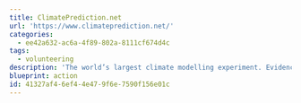 ```yaml
---
title: ClimatePrediction.net
url: 'https://www.climateprediction.net/'
categories:
  - ee42a632-ac6a-4f89-802a-8111cf674d4c
tags:
  - volunteering
description: 'The world’s largest climate modelling experiment. Evidence of how our climate is changing is vital to reducing greenhouse gas emissions.  Help discover how the climate could look by running software on your computer.'
blueprint: action
id: 41327af4-6ef4-4e47-9f6e-7590f156e01c
---
```

